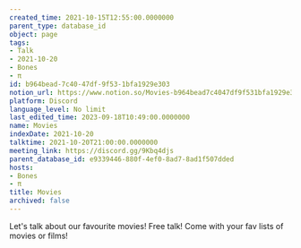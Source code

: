 ```yaml
---
created_time: 2021-10-15T12:55:00.0000000
parent_type: database_id
object: page
tags:
- Talk
- 2021-10-20
- Bones
- π
id: b964bead-7c40-47df-9f53-1bfa1929e303
notion_url: https://www.notion.so/Movies-b964bead7c4047df9f531bfa1929e303
platform: Discord
language_level: No limit
last_edited_time: 2023-09-18T10:49:00.0000000
name: Movies
indexDate: 2021-10-20
talktime: 2021-10-20T21:00:00.0000000
meeting_link: https://discord.gg/9Kbq4djs
parent_database_id: e9339446-880f-4ef0-8ad7-8ad1f507dded
hosts:
- Bones
- π
title: Movies
archived: false
---
```


Let's talk about our favourite movies!
Free talk! Come with your fav lists of movies or films!


